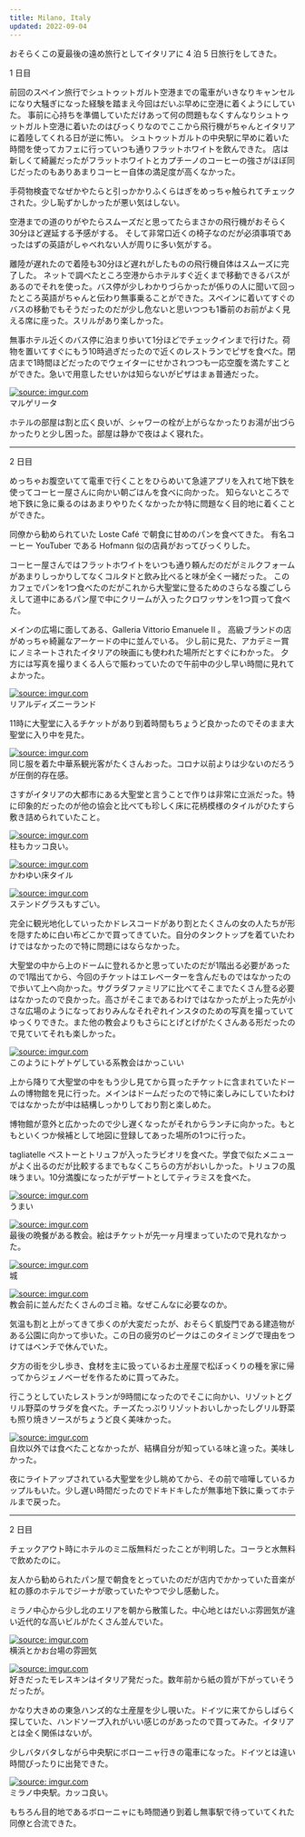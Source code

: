 ```yaml
---
title: Milano, Italy
updated: 2022-09-04
---
```


おそらくこの夏最後の遠め旅行としてイタリアに 4 泊 5 日旅行をしてきた。

1 日目

前回のスペイン旅行でシュトゥットガルト空港までの電車がいきなりキャンセルになり大騒ぎになった経験を踏まえ今回はだいぶ早めに空港に着くようにしていた。
事前に心持ちを準備していただけあって何の問題もなくすんなりシュトゥットガルト空港に着いたのはびっくりなのでここから飛行機がちゃんとイタリアに着陸してくれる日が逆に怖い。
シュトゥットガルトの中央駅に早めに着いた時間を使ってカフェに行っていつも通りフラットホワイトを飲んできた。
店は新しくて綺麗だったがフラットホワイトとカプチーノのコーヒーの強さがほぼ同じだったのもありあまりコーヒー自体の満足度が高くなかった。

手荷物検査でなぜかやたらと引っかかりふくらはぎをめっちゃ触られてチェックされた。少し恥ずかしかったが悪い気はしない。

空港までの道のりがやたらスムーズだと思ってたらまさかの飛行機がおそらく30分ほど遅延する予感がする。
そして非常口近くの椅子なのだが必須事項であったはずの英語がしゃべれない人が周りに多い気がする。

離陸が遅れたので着陸も30分ほど遅れがしたものの飛行機自体はスムーズに完了した。
ネットで調べたところ空港からホテルすぐ近くまで移動できるバスがあるのでそれを使った。バス停が少しわかりづらかったが係りの人に聞いて回ったところ英語がちゃんと伝わり無事乗ることができた。スペインに着いてすぐのバスの移動でもそうだったのだが少し危ないと思いつつも1番前のお前がよく見える席に座った。スリルがあり楽しかった。

無事ホテル近くのバス停に泊まり歩いて1分ほどでチェックインまで行けた。荷物を置いてすぐにもう10時過ぎだったので近くのレストランでピザを食べた。閉店まで1時間ほどだったのでウェイターにせかされつつも一応空腹を満たすことができた。急いで用意したせいかは知らないがピザはまぁ普通だった。

<a href="https://imgur.com/PoqE57g"><img src="https://i.imgur.com/PoqE57g.png" title="source: imgur.com" /></a>  
マルゲリータ

ホテルの部屋は割と広く良いが、シャワーの栓が上がらなかったりお湯が出づらかったりと少し困った。部屋は静かで夜はよく寝れた。

---

2 日目

めっちゃお腹空いてて電車で行くことをひらめいて急遽アプリを入れて地下鉄を使ってコーヒー屋さんに向かい朝ごはんを食べに向かった。
知らないところで地下鉄に急に乗るのはあまりやりたくなかったか特に問題なく目的地に着くことができた。

同僚から勧められていた Loste Café で朝食に甘めのパンを食べてきた。
有名コーヒー YouTuber である Hofmann 似の店員がおってびっくりした。

コーヒー屋さんではフラットホワイトをいつも通り頼んだのだがミルクフォームがあまりしっかりしてなくコルタドと飲み比べると味が全く一緒だった。
このカフェでパンを1つ食べたのだがこれから大聖堂に登るためのさらなる腹ごしらえして道中にあるパン屋で中にクリームが入ったクロワッサンを1つ買って食べた。

メインの広場に面してある、Galleria Vittorio Emanuele II 。
高級ブランドの店がめっちゃ綺麗なアーケードの中に並んでいる。
少し前に見た、アカデミー賞にノミネートされたイタリアの映画にも使われた場所だとすぐにわかった。
夕方には写真を撮りまくる人らで賑わっていたので午前中の少し早い時間に見れてよかった。

<a href="https://imgur.com/ScWsUzQ"><img src="https://i.imgur.com/ScWsUzQ.png" title="source: imgur.com" /></a>  
リアルディズニーランド

11時に大聖堂に入るチケットがあり到着時間もちょうど良かったのでそのまま大聖堂に入り中を見た。

<a href="https://imgur.com/FXy2YNE"><img src="https://i.imgur.com/FXy2YNE.png" title="source: imgur.com" /></a>  
同じ服を着た中華系観光客がたくさんおった。コロナ以前よりは少ないのだろうが圧倒的存在感。

さすがイタリアの大都市にある大聖堂と言うことで作りは非常に立派だった。特に印象的だったのが他の協会と比べても珍しく床に花柄模様のタイルがひたすら敷き詰められていたこと。

<a href="https://imgur.com/C6dvSUE"><img src="https://i.imgur.com/C6dvSUE.jpg" title="source: imgur.com" /></a>  
柱もカッコ良い。

<a href="https://imgur.com/o3wjmHR"><img src="https://i.imgur.com/o3wjmHR.png" title="source: imgur.com" /></a>  
かわゆい床タイル

<a href="https://imgur.com/SPKxFFv"><img src="https://i.imgur.com/SPKxFFv.jpg" title="source: imgur.com" /></a>  
ステンドグラスもすごい。

完全に観光地化していったかドレスコードがあり割とたくさんの女の人たちが形を隠すために白い布どこかで買ってきていた。自分のタンクトップを着ていたわけではなかったので特に問題にはならなかった。

大聖堂の中から上のドームに登れるかと思っていたのだが1階出る必要があったので1階出てから、今回のチケットはエレベーターを含んだものではなかったので歩いて上へ向かった。サグラダファミリアに比べてそこまでたくさん登る必要はなかったので良かった。高さがそこまであるわけではなかったが上った先が小さな広場のようになっておりみんなそれぞれインスタのための写真を撮っていてゆっくりできた。また他の教会よりもさらにとげとげがたくさんある形だったので見ていてそれも楽しかった。

<a href="https://imgur.com/tR8GJ1B"><img src="https://i.imgur.com/tR8GJ1B.jpg" title="source: imgur.com" /></a>  
このようにトゲトゲしている系教会はかっこいい

上から降りて大聖堂の中をもう少し見てから買ったチケットに含まれていたドームの博物館を見に行った。メインはドームだったので特に楽しみにしていたわけではなかったが中は結構しっかりしており割と楽しめた。

博物館が意外と広かったので少し遅くなったがそれからランチに向かった。もともといくつか候補として地図に登録してあった場所の1つに行った。

tagliatelle ペストーとトリュフが入ったラビオリを食べた。学食で似たメニューがよく出るのだが比較するまでもなくこちらの方がおいしかった。トリュフの風味うまい。10分満腹になったがデザートとしてティラミスを食べた。

<a href="https://imgur.com/DrEQmdl"><img src="https://i.imgur.com/DrEQmdl.jpg" title="source: imgur.com" /></a>  
うまい

<a href="https://imgur.com/WPyutjg"><img src="https://i.imgur.com/WPyutjg.jpg" title="source: imgur.com" /></a>  
最後の晩餐がある教会。絵はチケットが先一ヶ月埋まっていたので見れなかった。

<a href="https://imgur.com/lhnGzyb"><img src="https://i.imgur.com/lhnGzyb.jpg" title="source: imgur.com" /></a>  
城

<a href="https://imgur.com/hcXnH76"><img src="https://i.imgur.com/hcXnH76.jpg" title="source: imgur.com" /></a>  
教会前に並んだたくさんのゴミ箱。なぜこんなに必要なのか。

気温も割と上がってきて歩くのが大変だったが、おそらく凱旋門である建造物がある公園に向かって歩いた。この日の疲労のピークはこのタイミングで理由をつけてはベンチで休んでいた。

夕方の街を少し歩き、食材を主に扱っているお土産屋で松ぼっくりの種を家に帰ってからジェノベーゼを作るために買ってみた。


行こうとしていたレストランが9時間になったのでそこに向かい、リゾットとグリル野菜のサラダを食べた。チーズたっぷりリゾットおいしかったしグリル野菜も照り焼きソースがちょうど良く美味かった。

<a href="https://imgur.com/CFZxUSf"><img src="https://i.imgur.com/CFZxUSf.jpg" title="source: imgur.com" /></a>  
自炊以外では食べたことなかったが、結構自分が知っている味と違った。美味しかった。

夜にライトアップされている大聖堂を少し眺めてから、その前で喧嘩しているカップルもいた。少し遅い時間だったのでドキドキしたが無事地下鉄に乗ってホテルまで戻った。


---

2 日目

チェックアウト時にホテルのミニ版無料だったことが判明した。コーラと水無料で飲めたのに。

友人から勧められたパン屋で朝食をとっていたのだが店内でかかっていた音楽が紅の豚のホテルでジーナが歌っていたやつで少し感動した。

ミラノ中心から少し北のエリアを朝から散策した。中心地とはだいぶ雰囲気が違い近代的な高いビルがたくさん並んでいた。

<a href="https://imgur.com/vLG2sNH"><img src="https://i.imgur.com/vLG2sNH.jpg" title="source: imgur.com" /></a>  
横浜とかお台場の雰囲気

<a href="https://imgur.com/D00RRgA"><img src="https://i.imgur.com/D00RRgA.jpg" title="source: imgur.com" /></a>  
好きだったモレスキンはイタリア発だった。数年前から紙の質が下がっていそうだったが。

かなり大きめの東急ハンズ的な土産屋を少し覗いた。ドイツに来てからしばらく探していた、ハンドソープ入れがいい感じのがあったので買ってみた。イタリアとは全く関係はないが。

少しバタバタしながら中央駅にボローニャ行きの電車になった。ドイツとは違い時間ぴったりに出発できた。

<a href="https://imgur.com/d4MFcZO"><img src="https://i.imgur.com/d4MFcZO.jpg" title="source: imgur.com" /></a>  
ミラノ中央駅。カッコ良い。

もちろん目的地であるボローニャにも時間通り到着し無事駅で待っていてくれた同僚と合流できた。
